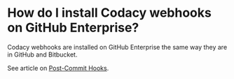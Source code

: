 # How do I install Codacy webhooks on GitHub Enterprise?

Codacy webhooks are installed on GitHub Enterprise the same way they are
in GitHub and Bitbucket.

See article
on <a href="https://support.codacy.com/hc/en-us/articles/214085885-Post-Commit-Hooks" class="doc-link">Post-Commit Hooks</a>.
